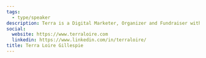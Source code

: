 ```yaml
---
tags:
  - type/speaker
description: Terra is a Digital Marketer, Organizer and Fundraiser with vast experience in political campaigns, the non-profit sector, and grassroots activism.
social:
  website: https://www.terraloire.com
  linkedin: https://www.linkedin.com/in/terraloire/
title: Terra Loire Gillespie
---
```


